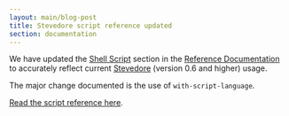 ```yaml
---
layout: main/blog-post
title: Stevedore script reference updated
section: documentation
---
```


We have updated the [Shell Script][script] section in the
[Reference Documentation][ref] to accurately reflect current
[Stevedore][stevedore] (version 0.6 and higher) usage.

The major change documented is the use of `with-script-language`.

[Read the script reference here][script].

[script]: http://palletops.com/doc/reference/script/ "Stevedore script reference"
[ref]: http://palletops.com/doc/reference/ "Pallet reference documentation"
[stevedore]: https://github.com/pallet/stevedore/ "Stevedore source repository"
